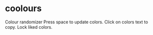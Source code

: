 # coolours
Colour randomizer
Press space to update colors. Click on colors text to copy. Lock liked colors.
